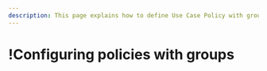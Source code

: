 ```yaml
---
description: This page explains how to define Use Case Policy with groups.
---
```


# !Configuring policies with groups

